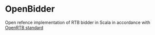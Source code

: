 # OpenBidder
Open refence implementation of RTB bidder in Scala in accordance with [OpenRTB standard](http://openrtb.github.io/OpenRTB/)

